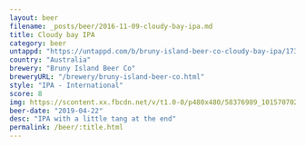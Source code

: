 ```yaml
---
layout: beer
filename: _posts/beer/2016-11-09-cloudy-bay-ipa.md
title: Cloudy bay IPA
category: beer
untappd: "https://untappd.com/b/bruny-island-beer-co-cloudy-bay-ipa/1736442"
country: "Australia"
brewery: "Bruny Island Beer Co"
breweryURL: "/brewery/bruny-island-beer-co.html"
style: "IPA - International"
score: 8
img: https://scontent.xx.fbcdn.net/v/t1.0-0/p480x480/58376989_10157070262938745_8769458632925380608_n.jpg?_nc_cat=105&_nc_oc=AQkIUSEQl3mP8G7T9nladFe3KPedAd2ljVj-DR52OuIYEYLVn5tNp895xIZmnoOg4ac&_nc_ht=scontent.xx&oh=4b9a1286c5f6073b161cb93e5c96ac8b&oe=5DB061F5
beer-date: "2019-04-22"
desc: "IPA with a little tang at the end"
permalink: /beer/:title.html
---
```

